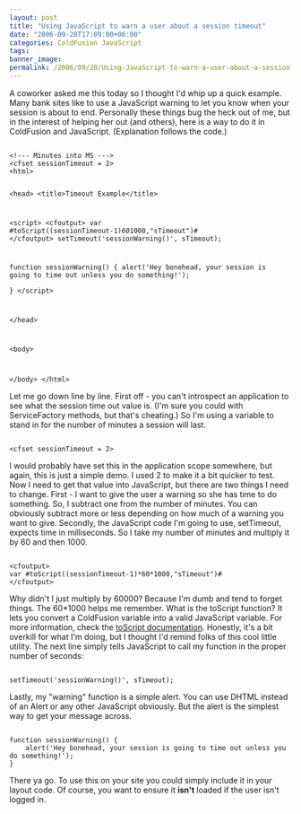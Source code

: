 ```yaml
---
layout: post
title: "Using JavaScript to warn a user about a session timeout"
date: "2006-09-20T17:09:00+06:00"
categories: ColdFusion JavaScript 
tags: 
banner_image: 
permalink: /2006/09/20/Using-JavaScript-to-warn-a-user-about-a-session-timeout
---
```


A coworker asked me this today so I thought I'd whip up a quick example. Many bank sites like to use a JavaScript warning to let you know when your session is about to end. Personally these things bug the heck out of me, but in the interest of helping her out (and others), here is a way to do it in ColdFusion and JavaScript. (Explanation follows the code.)
<!--more-->
<code>
&lt;!--- Minutes into MS ---&gt;
&lt;cfset sessionTimeout = 2&gt;
&lt;html&gt;

&lt;head&gt;
&lt;title&gt;Timeout Example&lt;/title&gt;

&lt;script&gt;
&lt;cfoutput&gt;
var #toScript((sessionTimeout-1)*60*1000,"sTimeout")#
&lt;/cfoutput&gt;
setTimeout('sessionWarning()', sTimeout);

function sessionWarning() {
	alert('Hey bonehead, your session is going to time out unless you do something!');	
}
&lt;/script&gt;

&lt;/head&gt;

&lt;body&gt;

&lt;/body&gt;
&lt;/html&gt;
</code>

Let me go down line by line. First off - you can't introspect an application to see what the session time out value is. (I'm sure you could with ServiceFactory methods, but that's cheating.) So I'm using a variable to stand in for the number of minutes a session will last. 

<code>
&lt;cfset sessionTimeout = 2&gt;
</code>

I would probably have set this in the application scope somewhere, but again, this is just a simple demo. I used 2 to make it a bit quicker to test. Now I need to get that value into JavaScript, but there are two things I need to change. First - I want to give the user a warning so she has time to do something. So, I subtract one from the number of minutes. You can obviously subtract more or less depending on how much of a warning you want to give. Secondly, the JavaScript code I'm going to use, setTimeout, expects time in milliseconds. So I take my number of minutes and multiply it by 60 and then 1000.

<code>
&lt;cfoutput&gt;
var #toScript((sessionTimeout-1)*60*1000,"sTimeout")#
&lt;/cfoutput&gt;
</code>

Why didn't I just multiply by 60000? Because I'm dumb and tend to forget things. The 60*1000 helps me remember. What is the toScript function? It lets you convert a ColdFusion variable into a valid JavaScript variable. For more information, check the <a href="http://www.cfquickdocs.com/?getDoc=ToScript">toScript documentation</a>. Honestly, it's a bit overkill for what I'm doing, but I thought I'd remind folks of this cool little utility. The next line simply tells JavaScript to call my function in the proper number of seconds:

<code>
setTimeout('sessionWarning()', sTimeout);
</code>

Lastly, my "warning" function is a simple alert. You can use DHTML instead of an Alert or any other JavaScript obviously. But the alert is the simplest way to get your message across. 

<code>
function sessionWarning() {
	alert('Hey bonehead, your session is going to time out unless you do something!');	
}
</code>

There ya go. To use this on your site you could simply include it in your layout code. Of course, you want to ensure it <b>isn't</b> loaded if the user isn't logged in.